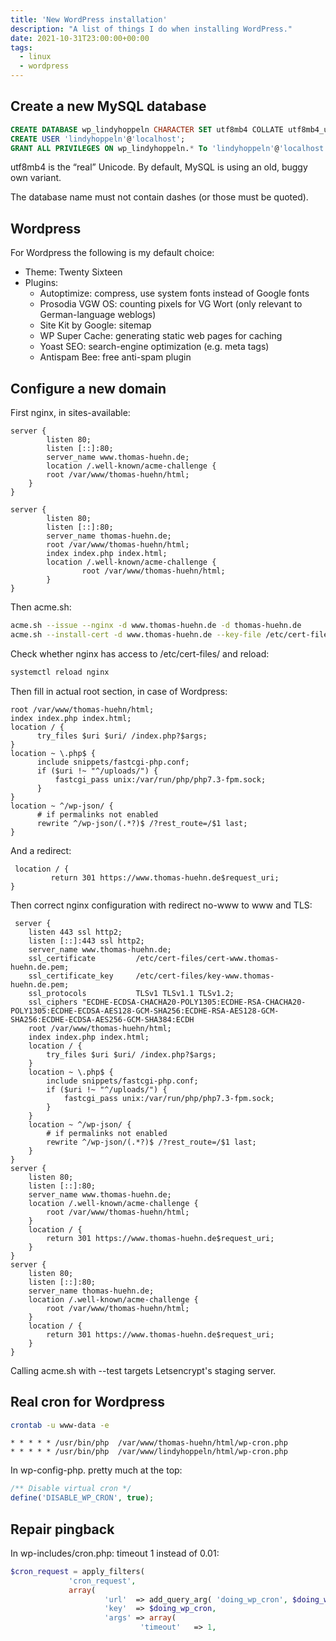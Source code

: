 ```yaml
---
title: 'New WordPress installation'
description: "A list of things I do when installing WordPress."
date: 2021-10-31T23:00:00+00:00
tags:
  - linux
  - wordpress
---
```

## Create a new MySQL database

``` sql
CREATE DATABASE wp_lindyhoppeln CHARACTER SET utf8mb4 COLLATE utf8mb4_unicode_ci;
CREATE USER 'lindyhoppeln'@'localhost';
GRANT ALL PRIVILEGES ON wp_lindyhoppeln.* To 'lindyhoppeln'@'localhost' IDENTIFIED BY 'passphrase';
```

utf8mb4 is the “real” Unicode. By default, MySQL is using an old, buggy own variant.

The database name must not contain dashes (or those must be quoted).

## Wordpress

For Wordpress the following is my default choice:

* Theme: Twenty Sixteen
* Plugins:
	* Autoptimize: compress, use system fonts instead of Google fonts
	* Prosodia VGW OS: counting pixels for VG Wort (only relevant to German-language weblogs)
	* Site Kit by Google: sitemap
	* WP Super Cache: generating static web pages for caching
	* Yoast SEO: search-engine optimization (e.g. meta tags)
	* Antispam Bee: free anti-spam plugin

## Configure a new domain

First nginx, in sites-available:

``` nginx
server {
        listen 80;
      	listen [::]:80;
        server_name www.thomas-huehn.de;
        location /.well-known/acme-challenge {
		root /var/www/thomas-huehn/html;
	}
}

server {
        listen 80;
      	listen [::]:80;
        server_name thomas-huehn.de;
        root /var/www/thomas-huehn/html;
        index index.php index.html;
        location /.well-known/acme-challenge {
      	        root /var/www/thomas-huehn/html;
        }
}
```

Then acme.sh:

``` bash
acme.sh --issue --nginx -d www.thomas-huehn.de -d thomas-huehn.de
acme.sh --install-cert -d www.thomas-huehn.de --key-file /etc/cert-files/key-www.thomas-huehn.de.pem --fullchain-file /etc/cert-files/cert-www.thomas-huehn.de.pem --reloadcmd "service nginx force-reload"
```
 Check whether nginx has access to /etc/cert-files/ and reload:
 
 ```bash
 systemctl reload nginx
 ```
 
 Then fill in actual root section, in case of Wordpress:
 
``` nginx
root /var/www/thomas-huehn/html;
index index.php index.html;
location / {
      try_files $uri $uri/ /index.php?$args;
}
location ~ \.php$ {
      include snippets/fastcgi-php.conf;
      if ($uri !~ "^/uploads/") {
	      fastcgi_pass unix:/var/run/php/php7.3-fpm.sock;
      }
}
location ~ ^/wp-json/ {
      # if permalinks not enabled
      rewrite ^/wp-json/(.*?)$ /?rest_route=/$1 last;
}
```
 
 And a redirect:
 
``` nginx
 location / {
         return 301 https://www.thomas-huehn.de$request_uri;
}
```
 
 Then correct nginx configuration with redirect no-www to www and TLS:
 
``` nginx
 server {
	listen 443 ssl http2;
	listen [::]:443 ssl http2;
	server_name www.thomas-huehn.de;
	ssl_certificate         /etc/cert-files/cert-www.thomas-huehn.de.pem;
	ssl_certificate_key     /etc/cert-files/key-www.thomas-huehn.de.pem;
	ssl_protocols           TLSv1 TLSv1.1 TLSv1.2;
	ssl_ciphers "ECDHE-ECDSA-CHACHA20-POLY1305:ECDHE-RSA-CHACHA20-POLY1305:ECDHE-ECDSA-AES128-GCM-SHA256:ECDHE-RSA-AES128-GCM-SHA256:ECDHE-ECDSA-AES256-GCM-SHA384:ECDH
	root /var/www/thomas-huehn/html;
	index index.php index.html;
	location / {
		try_files $uri $uri/ /index.php?$args;
	}
	location ~ \.php$ {
		include snippets/fastcgi-php.conf;
		if ($uri !~ "^/uploads/") {
			fastcgi_pass unix:/var/run/php/php7.3-fpm.sock;
		}
	}
	location ~ ^/wp-json/ {
		# if permalinks not enabled
		rewrite ^/wp-json/(.*?)$ /?rest_route=/$1 last;
	}
}
server {
	listen 80;
	listen [::]:80;
	server_name www.thomas-huehn.de;
	location /.well-known/acme-challenge {
		root /var/www/thomas-huehn/html;
	}
	location / {
		return 301 https://www.thomas-huehn.de$request_uri;
	}
}
server {
	listen 80;
	listen [::]:80;
	server_name thomas-huehn.de;
	location /.well-known/acme-challenge {
		root /var/www/thomas-huehn/html;
	}
	location / {
		return 301 https://www.thomas-huehn.de$request_uri;
	}
}
```
 
 Calling acme.sh with --test targets Letsencrypt's staging server.
 
## Real cron for Wordpress
 
``` bash
crontab -u www-data -e
```

```
* * * * * /usr/bin/php  /var/www/thomas-huehn/html/wp-cron.php
* * * * * /usr/bin/php  /var/www/lindyhoppeln/html/wp-cron.php
```
 
 In wp-config-php. pretty much at the top:
 
``` php
/** Disable virtual cron */
define('DISABLE_WP_CRON', true);
```
 
## Repair pingback
 
In wp-includes/cron.php: timeout 1 instead of 0.01:
 
``` php
$cron_request = apply_filters(
             'cron_request',
             array(
                     'url'  => add_query_arg( 'doing_wp_cron', $doing_wp_cron, site_url( 'wp-cron.php' ) ),
                     'key'  => $doing_wp_cron,
                     'args' => array(
                             'timeout'   => 1,
```
